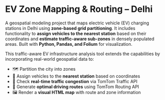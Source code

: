 # EV Zone Mapping & Routing – Delhi

A geospatial modeling project that maps electric vehicle (EV) charging stations in Delhi using **zone-based grid partitioning**. It includes functionality to **assign vehicles to the nearest station** based on their coordinates and **estimate traffic-aware sub-zones** in densely populated areas. Built with **Python, Pandas, and Folium** for visualization.

This traffic-aware EV infrastructure analysis tool extends the capabilities by incorporating real-world geospatial data to:
- 🗺️ Partition the city into zones
- 📍 Assign vehicles to the **nearest station** based on coordinates
- 🚦 Check **real-time traffic congestion** via TomTom Traffic API
- 🧭 Generate **optimal driving routes** using TomTom Routing API
- 🖼️ Render a **visual HTML map** with route and zone information


